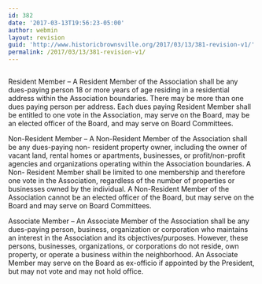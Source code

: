 ```yaml
---
id: 382
date: '2017-03-13T19:56:23-05:00'
author: webmin
layout: revision
guid: 'http://www.historicbrownsville.org/2017/03/13/381-revision-v1/'
permalink: /2017/03/13/381-revision-v1/
---
```


<div class="page" title="Page 1">
<div class="layoutArea">
<div class="column">

Resident Member – A Resident Member of the Association shall be any dues-paying person 18 or more years of age residing in a residential address within the Association boundaries. There may be more than one dues paying person per address. Each dues paying Resident Member shall be entitled to one vote in the Association, may serve on the Board, may be an elected officer of the Board, and may serve on Board Committees.

Non-Resident Member – A Non-Resident Member of the Association shall be any dues-paying non- resident property owner, including the owner of vacant land, rental homes or apartments, businesses, or profit/non-profit agencies and organizations operating within the Association boundaries. A Non- Resident Member shall be limited to one membership and therefore one vote in the Association, regardless of the number of properties or businesses owned by the individual. A Non-Resident Member of the Association cannot be an elected officer of the Board, but may serve on the Board and may serve on Board Committees.

Associate Member – An Associate Member of the Association shall be any dues-paying person, business, organization or corporation who maintains an interest in the Association and its objectives/purposes. However, these persons, businesses, organizations, or corporations do not reside, own property, or operate a business within the neighborhood. An Associate Member may serve on the Board as ex-officio if appointed by the President, but may not vote and may not hold office.

</div>
</div>
</div>
